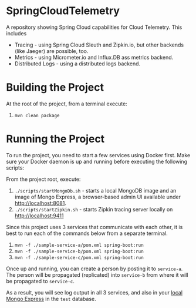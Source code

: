 # SpringCloudTelemetry

A repository showing Spring Cloud capabilities for Cloud Telemetry.
This includes

* Tracing - using Spring Cloud Sleuth and Zipkin.io, but other backends (like Jaeger) are possible, too.
* Metrics - using Micrometer.io and Influx.DB ass metrics backend.
* Distributed Logs - using a distributed logs backend.

# Building the Project

At the root of the project, from a terminal execute:

1. `mvn clean package`

# Running the Project

To run the project, you need to start a few services using Docker first. Make sure your Docker daemon is up and running before executing the following scripts:

From the project root, execute:
1. `./scripts/startMongoDb.sh` - starts a local MongoDB image and an image of Mongo Express, a browser-based admin UI available under [http://localhost:8081](http://localhost:8081).
2. `./scripts/startZipkin.sh` - starts Zipkin tracing server locally on [http://localhost:9411](http://localhost:9411)

Since this project uses 3 services that communicate with each other, it is best to run each of the commands below from a separate terminal.

1. `mvn -f ./sample-service-a/pom.xml spring-boot:run` 
2. `mvn -f ./sample-service-b/pom.xml spring-boot:run` 
3. `mvn -f ./sample-service-c/pom.xml spring-boot:run` 

Once up and running, you can create a person by posting it to `service-a`. The person will be propagated (replicated) into `service-b` from where it will be propagated to `service-c`.

As a result, you will see log output in all 3 services, and also in your [local Mongo Express](http://localhost:8081/db/test/) in the `test` database.